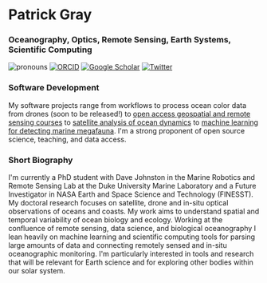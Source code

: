 # Patrick Gray

### Oceanography, Optics, Remote Sensing, Earth Systems, Scientific Computing


![pronouns](https://img.shields.io/static/v1?label=pronouns&message=he/him&color=red&style=flat-square)
[![ORCID](https://img.shields.io/static/v1?label=ORCID&message=0000-0002-8997-5255&color=green&style=flat-square&logo=orcid)](https://orcid.org/0000-0002-8997-5255)
[![Google Scholar](https://img.shields.io/static/v1?label=&message=Google%20Scholar&color=gray&style=flat-square&logo=google-scholar)]([https://scholar.google.com/citations?user=t1lmjVkAAAAJ](https://scholar.google.com/citations?user=66Aq-PoAAAAJ))
[![Twitter](https://img.shields.io/twitter/follow/clifgray?logo=twitter&style=flat-square)](https://twitter.com/clifgray)

### Software Development

My software projects range from workflows to process ocean color data from drones (soon to be released!) to [open access geospatial and remote sensing courses](https://github.com/patrickcgray/open-geo-tutorial) to [satellite analysis of ocean dynamics](https://github.com/earthcube2021/ec21_gray_etal) to [machine learning for detecting marine megafauna](https://github.com/patrickcgray/cetacean_photogram). I'm a strong proponent of open source science, teaching, and data access.

### Short Biography

I'm currently a PhD student with Dave Johnston in the Marine Robotics and Remote Sensing Lab at the Duke University Marine Laboratory and a Future Investigator in NASA Earth and Space Science and Technology (FINESST). My doctoral research focuses on satellite, drone and in-situ optical observations of oceans and coasts. My work aims to understand spatial and temporal variability of ocean biology and ecology. Working at the confluence of remote sensing, data science, and biological oceanography I lean heavily on machine learning and scientific computing tools for parsing large amounts of data and connecting remotely sensed and in-situ oceanographic monitoring. I'm particularly interested in tools and research that will be relevant for Earth science and for exploring other bodies within our solar system.

